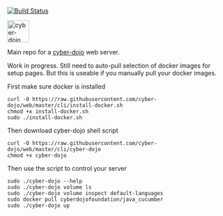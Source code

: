 [![Build Status](https://travis-ci.org/cyber-dojo/web.svg?branch=master)](https://travis-ci.org/cyber-dojo/web)

<img src="https://raw.githubusercontent.com/cyber-dojo/web/master/public/images/home_page_logo.png" alt="cyber-dojo yin/yang logo" width="50px" height="50px"/>

Main repo for a [cyber-dojo](http://cyber-dojo) web server.

Work in progress.
Still need to auto-pull selection of docker images for setup pages.
But this is useable if you manually pull your docker images.

First make sure docker is installed

```
curl -O https://raw.githubusercontent.com/cyber-dojo/web/master/cli/install-docker.sh
chmod +x install-docker.sh
sudo ./install-docker.sh
```

Then download cyber-dojo shell script

```
curl -O https://raw.githubusercontent.com/cyber-dojo/web/master/cli/cyber-dojo
chmod +x cyber-dojo
```

Then use the script to control your server

```
sudo ./cyber-dojo --help
sudo ./cyber-dojo volume ls
sudo ./cyber-dojo volume inspect default-languages
sudo docker pull cyberdojofoundation/java_cucumber
sudo ./cyber-dojo up
```
